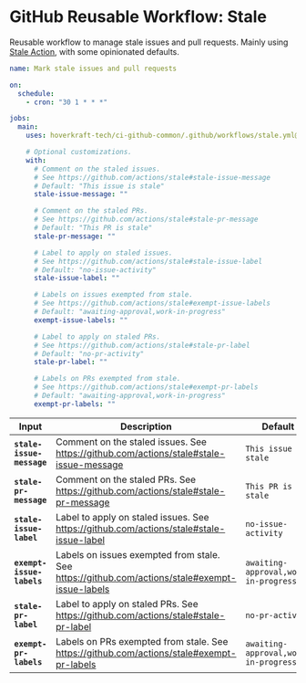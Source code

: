 <!-- start title -->

# GitHub Reusable Workflow: Stale

<!-- end title -->
<!-- start description -->

Reusable workflow to manage stale issues and pull requests.
Mainly using [Stale Action](https://github.com/actions/stale), with some opinionated defaults.

<!-- end description -->
<!-- start contents -->
<!-- end contents -->
<!-- start usage -->

```yaml
name: Mark stale issues and pull requests

on:
  schedule:
    - cron: "30 1 * * *"

jobs:
  main:
    uses: hoverkraft-tech/ci-github-common/.github/workflows/stale.yml@0.3.4

    # Optional customizations.
    with:
      # Comment on the staled issues.
      # See https://github.com/actions/stale#stale-issue-message
      # Default: "This issue is stale"
      stale-issue-message: ""

      # Comment on the staled PRs.
      # See https://github.com/actions/stale#stale-pr-message
      # Default: "This PR is stale"
      stale-pr-message: ""

      # Label to apply on staled issues.
      # See https://github.com/actions/stale#stale-issue-label
      # Default: "no-issue-activity"
      stale-issue-label: ""

      # Labels on issues exempted from stale.
      # See https://github.com/actions/stale#exempt-issue-labels
      # Default: "awaiting-approval,work-in-progress"
      exempt-issue-labels: ""

      # Label to apply on staled PRs.
      # See https://github.com/actions/stale#stale-pr-label
      # Default: "no-pr-activity"
      stale-pr-label: ""

      # Labels on PRs exempted from stale.
      # See https://github.com/actions/stale#exempt-pr-labels
      # Default: "awaiting-approval,work-in-progress"
      exempt-pr-labels: ""
```

<!-- end usage -->
<!-- start inputs -->

| **Input**                            | **Description**                                                                                | **Default**                                     | **Required** |
| ------------------------------------ | ---------------------------------------------------------------------------------------------- | ----------------------------------------------- | ------------ |
| **<code>stale-issue-message</code>** | Comment on the staled issues. See https://github.com/actions/stale#stale-issue-message         | <code>This issue is stale</code>                | **false**    |
| **<code>stale-pr-message</code>**    | Comment on the staled PRs. See https://github.com/actions/stale#stale-pr-message               | <code>This PR is stale</code>                   | **false**    |
| **<code>stale-issue-label</code>**   | Label to apply on staled issues. See https://github.com/actions/stale#stale-issue-label        | <code>no-issue-activity</code>                  | **false**    |
| **<code>exempt-issue-labels</code>** | Labels on issues exempted from stale. See https://github.com/actions/stale#exempt-issue-labels | <code>awaiting-approval,work-in-progress</code> | **false**    |
| **<code>stale-pr-label</code>**      | Label to apply on staled PRs. See https://github.com/actions/stale#stale-pr-label              | <code>no-pr-activity</code>                     | **false**    |
| **<code>exempt-pr-labels</code>**    | Labels on PRs exempted from stale. See https://github.com/actions/stale#exempt-pr-labels       | <code>awaiting-approval,work-in-progress</code> | **false**    |

<!-- end inputs -->
<!-- start outputs -->
<!-- end outputs -->
<!-- start [.github/ghadocs/examples/] -->
<!-- end [.github/ghadocs/examples/] -->
